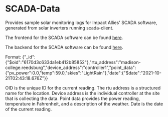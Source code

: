 # SCADA-Data
Provides sample solar monitoring logs for Impact Allies' SCADA software, generated from solar inverters running scada-client. 

The frontend for the SCADA software can be found [here](https://github.com/create-scada/scada-client). 

The backend for the SCADA software can be found [here](https://github.com/create-scada/scada-server/tree/dev).

Format: {"_id":{"$oid":"6170d3c633da1eb412b85852"},"rtu_address":"madison-college.reedsburg","device_address":"controller1","point_data":{"pv_power":0.0,"temp":59.0,"skies":"LightRain"},"date":{"$date":"2021-10-21T02:43:18.676Z"}}

OID is the unique ID for the current reading. The rtu address is a structured name for the location. Device address is the individual controller at the site that is collecting the data. Point data provides the power reading, temperature in Fahrenheit, and a description of the weather. Date is the date of the current reading. 
